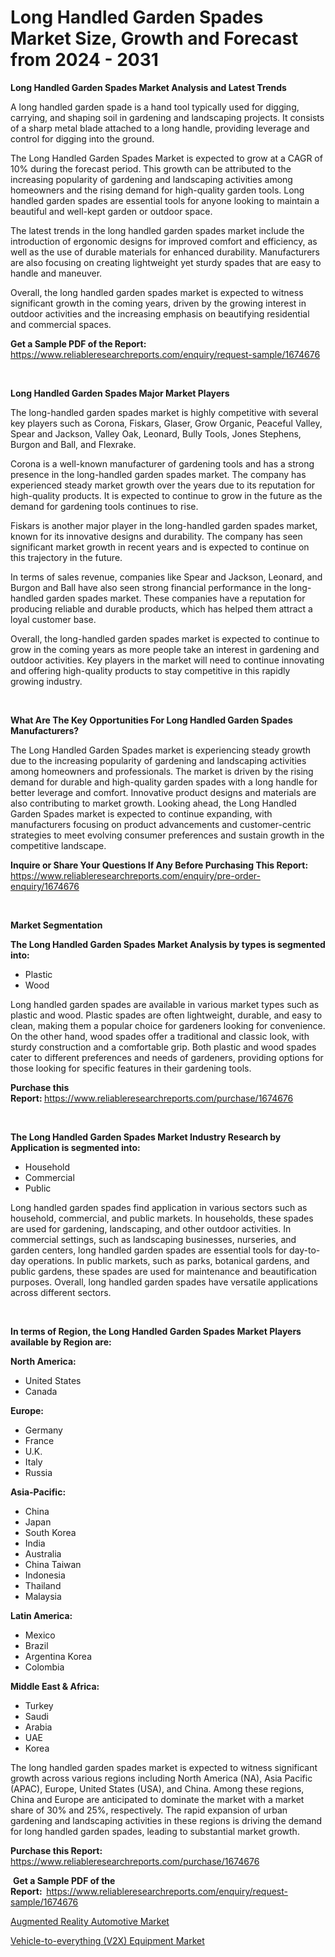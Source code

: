 <p><h1>Long Handled Garden Spades Market Size, Growth and Forecast from 2024 - 2031</h1></p><p><strong>Long Handled Garden Spades Market Analysis and Latest Trends</strong></p>
<p><p>A long handled garden spade is a hand tool typically used for digging, carrying, and shaping soil in gardening and landscaping projects. It consists of a sharp metal blade attached to a long handle, providing leverage and control for digging into the ground.</p><p>The Long Handled Garden Spades Market is expected to grow at a CAGR of 10% during the forecast period. This growth can be attributed to the increasing popularity of gardening and landscaping activities among homeowners and the rising demand for high-quality garden tools. Long handled garden spades are essential tools for anyone looking to maintain a beautiful and well-kept garden or outdoor space.</p><p>The latest trends in the long handled garden spades market include the introduction of ergonomic designs for improved comfort and efficiency, as well as the use of durable materials for enhanced durability. Manufacturers are also focusing on creating lightweight yet sturdy spades that are easy to handle and maneuver.</p><p>Overall, the long handled garden spades market is expected to witness significant growth in the coming years, driven by the growing interest in outdoor activities and the increasing emphasis on beautifying residential and commercial spaces.</p></p>
<p><strong>Get a Sample PDF of the Report:&nbsp;</strong> <a href="https://www.reliableresearchreports.com/enquiry/request-sample/1674676">https://www.reliableresearchreports.com/enquiry/request-sample/1674676</a></p>
<p>&nbsp;</p>
<p><strong>Long Handled Garden Spades Major Market Players</strong></p>
<p><p>The long-handled garden spades market is highly competitive with several key players such as Corona, Fiskars, Glaser, Grow Organic, Peaceful Valley, Spear and Jackson, Valley Oak, Leonard, Bully Tools, Jones Stephens, Burgon and Ball, and Flexrake. </p><p>Corona is a well-known manufacturer of gardening tools and has a strong presence in the long-handled garden spades market. The company has experienced steady market growth over the years due to its reputation for high-quality products. It is expected to continue to grow in the future as the demand for gardening tools continues to rise.</p><p>Fiskars is another major player in the long-handled garden spades market, known for its innovative designs and durability. The company has seen significant market growth in recent years and is expected to continue on this trajectory in the future. </p><p>In terms of sales revenue, companies like Spear and Jackson, Leonard, and Burgon and Ball have also seen strong financial performance in the long-handled garden spades market. These companies have a reputation for producing reliable and durable products, which has helped them attract a loyal customer base.</p><p>Overall, the long-handled garden spades market is expected to continue to grow in the coming years as more people take an interest in gardening and outdoor activities. Key players in the market will need to continue innovating and offering high-quality products to stay competitive in this rapidly growing industry.</p></p>
<p>&nbsp;</p>
<p><strong>What Are The Key Opportunities For Long Handled Garden Spades Manufacturers?</strong></p>
<p><p>The Long Handled Garden Spades market is experiencing steady growth due to the increasing popularity of gardening and landscaping activities among homeowners and professionals. The market is driven by the rising demand for durable and high-quality garden spades with a long handle for better leverage and comfort. Innovative product designs and materials are also contributing to market growth. Looking ahead, the Long Handled Garden Spades market is expected to continue expanding, with manufacturers focusing on product advancements and customer-centric strategies to meet evolving consumer preferences and sustain growth in the competitive landscape.</p></p>
<p><strong>Inquire or Share Your Questions If Any Before Purchasing This Report:</strong> <a href="https://www.reliableresearchreports.com/enquiry/pre-order-enquiry/1674676">https://www.reliableresearchreports.com/enquiry/pre-order-enquiry/1674676</a></p>
<p>&nbsp;</p>
<p><strong>Market Segmentation</strong></p>
<p><strong>The Long Handled Garden Spades Market Analysis by types is segmented into:</strong></p>
<p><ul><li>Plastic</li><li>Wood</li></ul></p>
<p><p>Long handled garden spades are available in various market types such as plastic and wood. Plastic spades are often lightweight, durable, and easy to clean, making them a popular choice for gardeners looking for convenience. On the other hand, wood spades offer a traditional and classic look, with sturdy construction and a comfortable grip. Both plastic and wood spades cater to different preferences and needs of gardeners, providing options for those looking for specific features in their gardening tools.</p></p>
<p><strong>Purchase this Report:&nbsp;</strong><a href="https://www.reliableresearchreports.com/purchase/1674676">https://www.reliableresearchreports.com/purchase/1674676</a></p>
<p>&nbsp;</p>
<p><strong>The Long Handled Garden Spades Market Industry Research by Application is segmented into:</strong></p>
<p><ul><li>Household</li><li>Commercial</li><li>Public</li></ul></p>
<p><p>Long handled garden spades find application in various sectors such as household, commercial, and public markets. In households, these spades are used for gardening, landscaping, and other outdoor activities. In commercial settings, such as landscaping businesses, nurseries, and garden centers, long handled garden spades are essential tools for day-to-day operations. In public markets, such as parks, botanical gardens, and public gardens, these spades are used for maintenance and beautification purposes. Overall, long handled garden spades have versatile applications across different sectors.</p></p>
<p>&nbsp;</p>
<p><strong>In terms of Region, the Long Handled Garden Spades Market Players available by Region are:</strong></p>
<p>
    <p> <strong> North America: </strong>
        <ul>
            <li>United States</li>
            <li>Canada</li>
        </ul>
        </p> 
    <p> <strong> Europe: </strong>
        <ul>
            <li>Germany</li>
            <li>France</li>
            <li>U.K.</li>
            <li>Italy</li>
            <li>Russia</li>
        </ul>
        </p> 
    <p> <strong> Asia-Pacific: </strong>
        <ul>
            <li>China</li>
            <li>Japan</li>
            <li>South Korea</li>
            <li>India</li>
            <li>Australia</li>
            <li>China Taiwan</li>
            <li>Indonesia</li>
            <li>Thailand</li>
            <li>Malaysia</li>
        </ul>
        </p> 
    <p> <strong> Latin America: </strong>
        <ul>
            <li>Mexico</li>
            <li>Brazil</li>
            <li>Argentina Korea</li>
            <li>Colombia</li>
        </ul>
        </p> 
    <p> <strong> Middle East & Africa: </strong>
        <ul>
            <li>Turkey</li>
            <li>Saudi</li>
            <li>Arabia</li>
            <li>UAE</li>
            <li>Korea</li>
        </ul>
    </p>
    </p>
<p><p>The long handled garden spades market is expected to witness significant growth across various regions including North America (NA), Asia Pacific (APAC), Europe, United States (USA), and China. Among these regions, China and Europe are anticipated to dominate the market with a market share of 30% and 25%, respectively. The rapid expansion of urban gardening and landscaping activities in these regions is driving the demand for long handled garden spades, leading to substantial market growth.</p></p>
<p><strong>Purchase this Report: </strong><a href="https://www.reliableresearchreports.com/purchase/1674676">https://www.reliableresearchreports.com/purchase/1674676</a></p>
<p>&nbsp;<strong>Get a Sample PDF of the Report:&nbsp;&nbsp;</strong><a href="https://www.reliableresearchreports.com/enquiry/request-sample/1674676">https://www.reliableresearchreports.com/enquiry/request-sample/1674676</a></p>
<p><strong></strong></p>
<p><p><a href="https://issuu.com/reportprime-2/docs/augmented-reality-automotive-market-size-2030.pptx">Augmented Reality Automotive Market</a></p><p><a href="https://issuu.com/reportprime-2/docs/vehicle-to-everything-v2x-equipment-market-size-20">Vehicle-to-everything (V2X) Equipment Market</a></p></p>